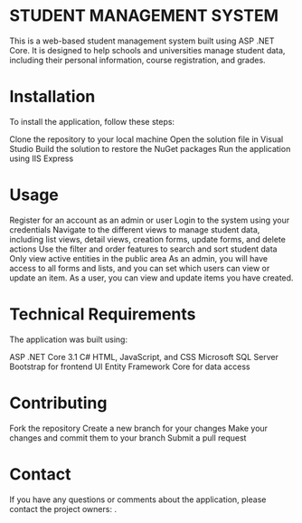 # STUDENT MANAGEMENT SYSTEM
This is a web-based student management system built using ASP .NET Core. It is designed to help schools and universities manage student data, including their personal information, course registration, and grades.

# Installation
To install the application, follow these steps:

Clone the repository to your local machine
Open the solution file in Visual Studio
Build the solution to restore the NuGet packages
Run the application using IIS Express
# Usage
Register for an account as an admin or user
Login to the system using your credentials
Navigate to the different views to manage student data, including list views, detail views, creation forms, update forms, and delete actions
Use the filter and order features to search and sort student data
Only view active entities in the public area
As an admin, you will have access to all forms and lists, and you can set which users can view or update an item. As a user, you can view and update items you have created.

# Technical Requirements
The application was built using:

ASP .NET Core 3.1
C#
HTML, JavaScript, and CSS
Microsoft SQL Server
Bootstrap for frontend UI
Entity Framework Core for data access
# Contributing
Fork the repository
Create a new branch for your changes
Make your changes and commit them to your branch
Submit a pull request

# Contact
If you have any questions or comments about the application, please contact the project owners: .

